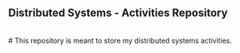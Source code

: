 ## Distributed Systems - Activities Repository
<br>
# This repository is meant to store my distributed systems activities.
